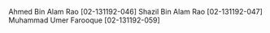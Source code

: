 Ahmed Bin Alam Rao [02-131192-046]
Shazil Bin Alam Rao [02-131192-047]
Muhammad Umer Farooque [02-131192-059]
